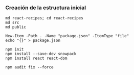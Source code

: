 ### Creación de la estructura inicial

    md react-recipes; cd react-recipes
    md src
    md public

    New-Item -Path . -Name "package.json" -ItemType "file"
    echo "{}" > package.json

    npm init
    npm install --save-dev snowpack
    npm install react react-dom

    npm audit fix --force
